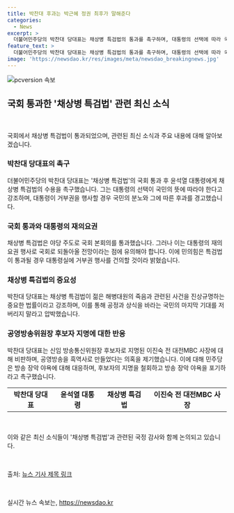 ```yaml
---
title: 박찬대 후과는 박근혜 정권 최후가 말해준다
categories:
  - News
excerpt: >
  더불어민주당의 박찬대 당대표는 채상병 특검법의 통과를 촉구하며, 대통령의 선택에 따라 국민과 맞설 것이라고 밝혔다. 또한, 특검법이 윤석열 대통령의 재의권 행사로 돌아갈 것으로 전망되고, 이에 따라 민의힘은 거부권 행사를 건의할 예정이라고 전했다. 또한, 이진숙 전 대전MBC 사장을 신임 방송통신위원장 후보자로 지명한 것에 대해 강한 비판을 퍼부었다.
feature_text: >
  더불어민주당의 박찬대 당대표는 채상병 특검법의 통과를 촉구하며, 대통령의 선택에 따라 국민과 맞설 것이라고 밝혔다. 또한, 특검법이 윤석열 대통령의 재의권 행사로 돌아갈 것으로 전망되고, 이에 따라 민의힘은 거부권 행사를 건의할 예정이라고 전했다. 또한, 이진숙 전 대전MBC 사장을 신임 방송통신위원장 후보자로 지명한 것에 대해 강한 비판을 퍼부었다.
image: 'https://newsdao.kr/res/images/meta/newsdao_breakingnews.jpg'
---
```


<p><img src="https://newsdao.kr/res/images/meta/newsdao_breakingnews.jpg" alt="pcversion 속보" /></p>

<h2 data-ke-size="size26">국회 통과한 '채상병 특검법' 관련 최신 소식</h2>

<p data-ke-size="size16">&nbsp;</p>

<p>국회에서 채상병 특검법이 통과되었으며, 관련된 최신 소식과 주요 내용에 대해 알아보겠습니다.</p>

<h3>박찬대 당대표의 촉구</h3>

<p data-ke-size="size16">더불어민주당의 박찬대 당대표는 '채상병 특검법'의 국회 통과 후 윤석열 대통령에게 채상병 특검법의 수용을 촉구했습니다. 그는 대통령의 선택이 국민의 뜻에 따라야 한다고 강조하며, 대통령이 거부권을 행사할 경우 국민의 분노와 그에 따른 후과를 경고했습니다.</p>

<h3>국회 통과와 대통령의 재의요권</h3>

<p data-ke-size="size16">채상병 특검법은 야당 주도로 국회 본회의를 통과했습니다. 그러나 이는 대통령의 재의요권 행사로 국회로 되돌아올 전망이라는 점에 유의해야 합니다. 이에 민의힘은 특검법이 통과될 경우 대통령실에 거부권 행사를 건의할 것이라 밝혔습니다.</p>

<h3>채상병 특검법의 중요성</h3>

<p data-ke-size="size16">박찬대 당대표는 채상병 특검법이 젊은 해병대원의 죽음과 관련된 사건을 진상규명하는 중요한 법률이라고 강조하며, 이를 통해 공정과 상식을 바라는 국민의 마지막 기대를 저버리지 말라고 압박했습니다.</p>

<h3>공영방송위원장 후보자 지명에 대한 반응</h3>

<p data-ke-size="size16">박찬대 당대표는 신임 방송통신위원장 후보자로 지명된 이진숙 전 대전MBC 사장에 대해 비판하며, 공영방송을 흑역사로 만들었다는 의혹을 제기했습니다. 이에 대해 민주당은 방송 장악 야욕에 대해 대응하며, 후보자의 지명을 철회하고 방송 장악 야욕을 포기하라고 촉구했습니다.</p>

<table>
  <tr>
    <td style="text-align: center; height: 17px;"><b>박찬대 당대표</b></td>
    <td style="text-align: center; height: 17px;"><b>윤석열 대통령</b></td>
    <td style="text-align: center; height: 17px;"><b>채상병 특검법</b></td>
    <td style="text-align: center; height: 17px;"><b>이진숙 전 대전MBC 사장</b></td>
  </tr>
</table>

<p data-ke-size="size16">&nbsp;</p>

<p>이와 같은 최신 소식들이 '채상병 특검법'과 관련된 국정 감사와 함께 논의되고 있습니다.</p>

<p data-ke-size="size16">&nbsp;</p>

<p>출처: <a href="링크 URL">뉴스 기사 제목 링크</a></p>

<p data-ke-size="size16">&nbsp;</p>
실시간 뉴스 속보는, <a href="https://newsdao.kr" rel="dofollow">https://newsdao.kr</a>


